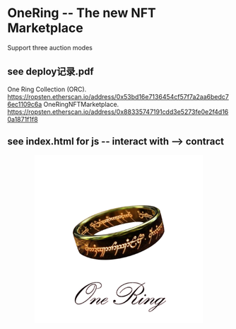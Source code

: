 # OneRing -- The new NFT Marketplace
Support three auction modes    
## see deploy记录.pdf       
 One Ring Collection (ORC).   
 https://ropsten.etherscan.io/address/0x53bd16e7136454cf57f7a2aa6bedc76ec1109c6a 
 OneRingNFTMarketplace.  
 https://ropsten.etherscan.io/address/0x88335747191cdd3e5273fe0e2f4d160a1871f1f8
 
## see index.html for js -- interact with --> contract  
   <div align=center><img src="https://github.com/ferrarif1/NFTMarketplace/blob/main/public/Logo1.png" width="380px"></div>
